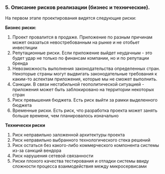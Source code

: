 ### 5. Описание рисков реализации (бизнес и технические).

На первом этапе проектирования видятся следующие риски:

**Бизнес риски:** 
1. Проект провалится в продаже. Приложение по разным причинам может оказаться невостребованным на рынке и не отобьет инвестиции
2. Репутационные риски. Если приложение выйдет неудачным - это будет удар не только по финансам компании, но и по репутации бренда
3. Невозможность выполнения законодательства определенных стран. Некоторые страны могут выдвигать законодательные требования к каким-то аспектам приложения, которые мы не сможет выполнить.
4. Санкции. В связи нестабильной геополитической ситуацией - приложения может быть заблокировано на территории некоторых стран
5. Риск превышения бюджета. Есть риск выйти за рамки выделенного бюджета
6. Временные риски. Есть риск, что разработка проекта может занять больше времени, чем планировалось изначально


**Технически риски**
1. Риск неправильно заложенной архитектуры проекта
2. Риск неправильно выбранного технологического стека решений
3. Риск остаться без какого-либо коммерческого компонента системы из-за санкций вендора
4. Риск нарушения сетевой связанности
5. Риски плохого качества тестирования и отладки системы ввиду сложности процесса взаимодействия между микросервисами

